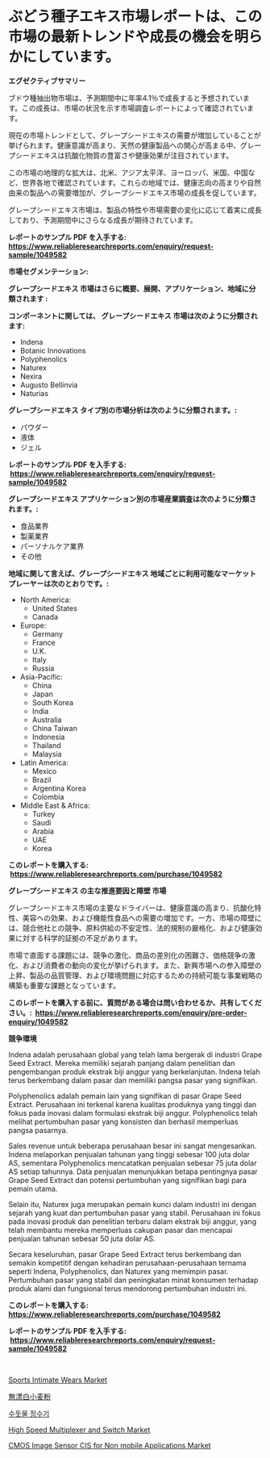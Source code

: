 <p><h1>ぶどう種子エキス市場レポートは、この市場の最新トレンドや成長の機会を明らかにしています。</h1></p><p><strong>エグゼクティブサマリー</strong></p>
<p><p>ブドウ種抽出物市場は、予測期間中に年率4.1％で成長すると予想されています。この成長は、市場の状況を示す市場調査レポートによって確認されています。</p><p>現在の市場トレンドとして、グレープシードエキスの需要が増加していることが挙げられます。健康意識が高まり、天然の健康製品への関心が高まる中、グレープシードエキスは抗酸化物質の豊富さや健康効果が注目されています。</p><p>この市場の地理的な拡大は、北米、アジア太平洋、ヨーロッパ、米国、中国など、世界各地で確認されています。これらの地域では、健康志向の高まりや自然由来の製品への需要増加が、グレープシードエキス市場の成長を促しています。</p><p>グレープシードエキス市場は、製品の特性や市場需要の変化に応じて着実に成長しており、予測期間中にさらなる成長が期待されています。</p></p>
<p><strong>レポートのサンプル PDF を入手する: <a href="https://www.reliableresearchreports.com/enquiry/request-sample/1049582">https://www.reliableresearchreports.com/enquiry/request-sample/1049582</a></strong></p>
<p><strong>市場セグメンテーション:</strong></p>
<p><strong> グレープシードエキス 市場はさらに概要、展開、アプリケーション、地域に分類されます :</strong></p>
<p><strong>コンポーネントに関しては、 グレープシードエキス 市場は次のように分類されます: &nbsp;</strong></p>
<p><ul><li>Indena</li><li>Botanic Innovations</li><li>Polyphenolics</li><li>Naturex</li><li>Nexira</li><li>Augusto Bellinvia</li><li>Naturias</li></ul></p>
<p><strong> グレープシードエキス タイプ別の市場分析は次のように分類されます。:</strong></p>
<p><ul><li>パウダー</li><li>液体</li><li>ジェル</li></ul></p>
<p><strong>レポートのサンプル PDF を入手する: &nbsp;<a href="https://www.reliableresearchreports.com/enquiry/request-sample/1049582">https://www.reliableresearchreports.com/enquiry/request-sample/1049582</a></strong></p>
<p><strong> グレープシードエキス アプリケーション別の市場産業調査は次のように分類されます。:</strong></p>
<p><ul><li>食品業界</li><li>製薬業界</li><li>パーソナルケア業界</li><li>その他</li></ul></p>
<p><strong>地域に関して言えば、グレープシードエキス 地域ごとに利用可能なマーケットプレーヤーは次のとおりです。:</strong></p>
<p><ul>
    <li>
        North America:
        <ul>
            <li>United States</li>
            <li>Canada</li>
        </ul>
    </li>
    <li>
        Europe:
        <ul>
            <li>Germany</li>
            <li>France</li>
            <li>U.K.</li>
            <li>Italy</li>
            <li>Russia</li>
        </ul>
    </li>
    <li>
        Asia-Pacific:
        <ul>
            <li>China</li>
            <li>Japan</li>
            <li>South Korea</li>
            <li>India</li>
            <li>Australia</li>
            <li>China Taiwan</li>
            <li>Indonesia</li>
            <li>Thailand</li>
            <li>Malaysia</li>
        </ul>
    </li>
    <li>
        Latin America:
        <ul>
            <li>Mexico</li>
            <li>Brazil</li>
            <li>Argentina Korea</li>
            <li>Colombia</li>
        </ul>
    </li>
    <li>
        Middle East & Africa:
        <ul>
            <li>Turkey</li>
            <li>Saudi</li>
            <li>Arabia</li>
            <li>UAE</li>
            <li>Korea</li>
        </ul>
    </li>
    </ul></p>
<p><strong>このレポートを購入する: &nbsp;<a href="https://www.reliableresearchreports.com/purchase/1049582">https://www.reliableresearchreports.com/purchase/1049582</a></strong></p>
<p><strong>グレープシードエキス の主な推進要因と障壁 市場</strong></p>
<p><p>グレープシードエキス市場の主要なドライバーは、健康意識の高まり、抗酸化特性、美容への効果、および機能性食品への需要の増加です。一方、市場の障壁には、競合他社との競争、原料供給の不安定性、法的規制の厳格化、および健康効果に対する科学的証拠の不足があります。</p><p>市場で直面する課題には、競争の激化、商品の差別化の困難さ、価格競争の激化、および消費者の動向の変化が挙げられます。また、新興市場への参入障壁の上昇、製品の品質管理、および環境問題に対応するための持続可能な事業戦略の構築も重要な課題となっています。</p></p>
<p><strong>このレポートを購入する前に、質問がある場合は問い合わせるか、共有してください。:&nbsp; <a href="https://www.reliableresearchreports.com/enquiry/pre-order-enquiry/1049582">https://www.reliableresearchreports.com/enquiry/pre-order-enquiry/1049582</a></strong></p>
<p><strong>競争環境</strong></p>
<p><p>Indena adalah perusahaan global yang telah lama bergerak di industri Grape Seed Extract. Mereka memiliki sejarah panjang dalam penelitian dan pengembangan produk ekstrak biji anggur yang berkelanjutan. Indena telah terus berkembang dalam pasar dan memiliki pangsa pasar yang signifikan.</p><p>Polyphenolics adalah pemain lain yang signifikan di pasar Grape Seed Extract. Perusahaan ini terkenal karena kualitas produknya yang tinggi dan fokus pada inovasi dalam formulasi ekstrak biji anggur. Polyphenolics telah melihat pertumbuhan pasar yang konsisten dan berhasil memperluas pangsa pasarnya.</p><p>Sales revenue untuk beberapa perusahaan besar ini sangat mengesankan. Indena melaporkan penjualan tahunan yang tinggi sebesar 100 juta dolar AS, sementara Polyphenolics mencatatkan penjualan sebesar 75 juta dolar AS setiap tahunnya. Data penjualan menunjukkan betapa pentingnya pasar Grape Seed Extract dan potensi pertumbuhan yang signifikan bagi para pemain utama.</p><p>Selain itu, Naturex juga merupakan pemain kunci dalam industri ini dengan sejarah yang kuat dan pertumbuhan pasar yang stabil. Perusahaan ini fokus pada inovasi produk dan penelitian terbaru dalam ekstrak biji anggur, yang telah membantu mereka memperluas cakupan pasar dan mencapai penjualan tahunan sebesar 50 juta dolar AS.</p><p>Secara keseluruhan, pasar Grape Seed Extract terus berkembang dan semakin kompetitif dengan kehadiran perusahaan-perusahaan ternama seperti Indena, Polyphenolics, dan Naturex yang memimpin pasar. Pertumbuhan pasar yang stabil dan peningkatan minat konsumen terhadap produk alami dan fungsional terus mendorong pertumbuhan industri ini.</p></p>
<p><strong>このレポートを購入する: &nbsp; <a href="https://www.reliableresearchreports.com/purchase/1049582">https://www.reliableresearchreports.com/purchase/1049582</a></strong></p>
<p><strong>レポートのサンプル PDF を入手する: &nbsp;<a href="https://www.reliableresearchreports.com/enquiry/request-sample/1049582">https://www.reliableresearchreports.com/enquiry/request-sample/1049582</a></strong><strong></strong></p>
<p>&nbsp;</p>
<p><p><a href="https://issuu.com/reportprime-2/docs/sports-intimate-wears-market-size-2030.pptx">Sports Intimate Wears Market</a></p><p><a href="https://medium.com/@royfoote921/2024%E5%B9%B4%E3%81%8B%E3%82%892031%E5%B9%B4%E3%81%BE%E3%81%A7%E3%81%AE%E6%9C%9F%E9%96%93%E3%81%AB%E4%BA%88%E6%B8%AC%E3%81%95%E3%82%8C%E3%82%8B%E7%84%A1%E6%BC%82%E7%99%BD%E5%B0%8F%E9%BA%A6%E7%B2%89%E5%B8%82%E5%A0%B4%E3%81%AE%E5%88%86%E6%9E%90%E3%81%A8%E8%A6%8F%E6%A8%A1-2bcf7a2d526e">無漂白小麦粉</a></p><p><a href="https://github.com/vs019sa3m8x/Market-Research-Report-List-1/blob/main/5712357193847.md">수돗물 정수기</a></p><p><a href="https://view.publitas.com/reportprime-1/high-speed-multiplexer-and-switch-market-size-focuses-on-market-dynamics-in-depth-analysis-and-future-projections-of-its-market-forecasted-for-period-from-2024-to-2031/">High Speed Multiplexer and Switch Market</a></p><p><a href="https://view.publitas.com/reportprime-1/cmos-image-sensor-cis-for-non-mobile-applications-market-size-growth-and-forecast-from-2024-2031/">CMOS Image Sensor CIS for Non mobile Applications Market</a></p></p>